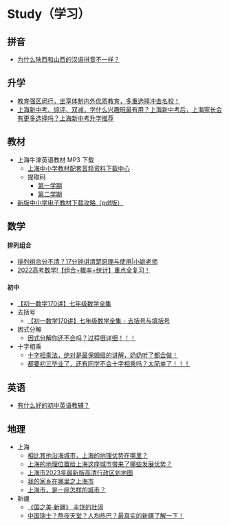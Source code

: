 # Study（学习）

## 拼音
* [为什么陕西和山西的汉语拼音不一样？](https://www.zhihu.com/question/20529164/answer/187091631)

## 升学
* [教育强区闵行，坐享体制内外优质教育，多重选择冲击名校！](https://zhuanlan.zhihu.com/p/366001314)
* [上海新中考、综评、双减，学什么兴趣班最有用？上海新中考后，上海家长会有更多选择吗？上海新中考升学推荐](https://zhuanlan.zhihu.com/p/506522875)

## 教材
* 上海牛津英语教材 MP3 下载
  * [上海中小学教材配套音频资料下载中心](http://mp3.bookmall.com.cn/)
  * 提取码
    * [第一学期](mp3.bookmall.com.cn/img/tqm1.png)
    * [第二学期](mp3.bookmall.com.cn/img/tqm2.png)
* [新版中小学电子教材下载攻略（pdf版）](https://zhuanlan.zhihu.com/p/542007886)

## 数学
#### 排列组合
* [排列组合分不清？17分钟讲清楚原理与使用|小姚老师](https://www.bilibili.com/video/BV1sR4y1c7n3/)
* [2022高考数学!【组合+概率+统计】重点全复习！](https://www.bilibili.com/video/BV14R4y1w7aU/)
#### 初中
* [【初一数学170讲】七年级数学全集](https://www.bilibili.com/video/BV1aP4y1o7n1/?p=1)
* 去括号
  * [【初一数学170讲】七年级数学全集 - 去括号与填括号](https://www.bilibili.com/video/BV1aP4y1o7n1/?p=34)
* 因式分解
  * [因式分解你还不会吗？过程很详细！！！](https://www.bilibili.com/video/BV1um4y117TP/)
* 十字相乘
  * [十字相乘法，绝对是最保姆级的讲解，奶奶听了都会做！](https://www.bilibili.com/video/BV13W4y1L7NJ/)
  * [都要初三毕业了，还有同学不会十字相乘吗？太简单了！！！](https://www.bilibili.com/video/BV1Ns4y1R7wP/)

## 英语
* [有什么好的初中英语教辅？](https://www.zhihu.com/question/29693069)

## 地理
* 上海
  * [相比其他沿海城市，上海的地理优势在哪里？](https://www.zhihu.com/question/22558641)
  * [上海的地理位置给上海这座城市带来了哪些发展优势？](https://www.zhihu.com/question/454223976/answer/1834003331)
  * [上海市2023年最新版高清行政区划地图](https://zhuanlan.zhihu.com/p/658689558)
  * [我的家乡在哪里之上海市](https://zhuanlan.zhihu.com/p/337081220)
  * [上海市，是一座怎样的城市？](https://sns-webpic-qc.xhscdn.com/202312191437/9c31bfb56c1f06d49ef2546c15c8884f/4835785e-d03a-3142-b93a-62716b941a8d!nd_dft_wlteh_webp_3)
* 新疆
  * [《国之美·新疆》 丰饶的壮阔](https://www.bilibili.com/video/BV1PR4y1w7rD/)
  * [中国瑞士？熬夜天堂？人均热巴？最真实的新疆了解一下！](https://www.bilibili.com/video/BV1yg4y1N7MS/)
